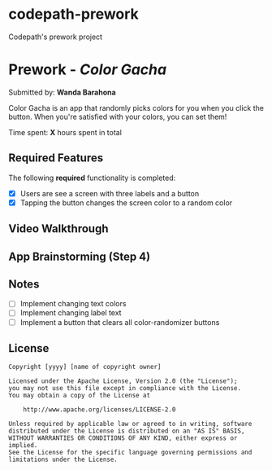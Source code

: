 # codepath-prework
Codepath's prework project

# Prework - *Color Gacha*

Submitted by: **Wanda Barahona**

Color Gacha is an app that randomly picks colors for you when you click the button. When you're satisfied with your colors, you can set them!

Time spent: **X** hours spent in total

## Required Features

The following **required** functionality is completed:

- [x] Users are see a screen with three labels and a button
- [x] Tapping the button changes the screen color to a random color
 
## Video Walkthrough

## App Brainstorming (Step 4)

## Notes

- [ ] Implement changing text colors
- [ ] Implement changing label text
- [ ] Implement a button that clears all color-randomizer buttons

## License

    Copyright [yyyy] [name of copyright owner]

    Licensed under the Apache License, Version 2.0 (the "License");
    you may not use this file except in compliance with the License.
    You may obtain a copy of the License at

        http://www.apache.org/licenses/LICENSE-2.0

    Unless required by applicable law or agreed to in writing, software
    distributed under the License is distributed on an "AS IS" BASIS,
    WITHOUT WARRANTIES OR CONDITIONS OF ANY KIND, either express or implied.
    See the License for the specific language governing permissions and
    limitations under the License.

